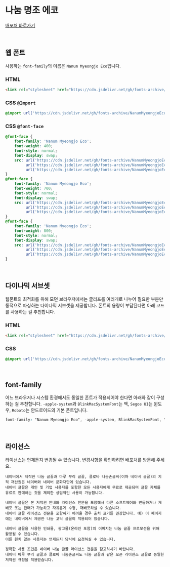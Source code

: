 # 나눔 명조 에코

[배포처 바로가기](https://hangeul.naver.com/font)

&nbsp;

## 웹 폰트

사용하는 `font-family`의 이름은 `Nanum Myeongjo Eco`입니다.

### HTML

```html
<link rel="stylesheet" href="https://cdn.jsdelivr.net/gh/fonts-archive/NanumMyeongjoEco/NanumMyeongjoEco.css" type="text/css"/>
```

### CSS `@Import`

```css
@import url('https://cdn.jsdelivr.net/gh/fonts-archive/NanumMyeongjoEco/NanumMyeongjoEco.css');
```

### CSS `@font-face`

```css
@font-face {
    font-family: 'Nanum Myeongjo Eco';
    font-weight: 400;
    font-style: normal;
    font-display: swap;
    src: url('https://cdn.jsdelivr.net/gh/fonts-archive/NanumMyeongjoEco/NanumMyeongjoEco.woff2') format('woff2'),
         url('https://cdn.jsdelivr.net/gh/fonts-archive/NanumMyeongjoEco/NanumMyeongjoEco.woff') format('woff'),
         url('https://cdn.jsdelivr.net/gh/fonts-archive/NanumMyeongjoEco/NanumMyeongjoEco.otf') format('opentype');
}
@font-face {
    font-family: 'Nanum Myeongjo Eco';
    font-weight: 700;
    font-style: normal;
    font-display: swap;
    src: url('https://cdn.jsdelivr.net/gh/fonts-archive/NanumMyeongjoEco/NanumMyeongjoEcoBold.woff2') format('woff2'),
         url('https://cdn.jsdelivr.net/gh/fonts-archive/NanumMyeongjoEco/NanumMyeongjoEcoBold.woff') format('woff'),
         url('https://cdn.jsdelivr.net/gh/fonts-archive/NanumMyeongjoEco/NanumMyeongjoEcoBold.otf') format('opentype');
}
@font-face {
    font-family: 'Nanum Myeongjo Eco';
    font-weight: 800;
    font-style: normal;
    font-display: swap;
    src: url('https://cdn.jsdelivr.net/gh/fonts-archive/NanumMyeongjoEco/NanumMyeongjoEcoExtraBold.woff2') format('woff2'),
         url('https://cdn.jsdelivr.net/gh/fonts-archive/NanumMyeongjoEco/NanumMyeongjoEcoExtraBold.woff') format('woff'),
         url('https://cdn.jsdelivr.net/gh/fonts-archive/NanumMyeongjoEco/NanumMyeongjoEcoExtraBold.otf') format('opentype');
}
```

&nbsp;

## 다이나믹 서브셋

웹폰트의 최적화를 위해 모던 브라우저에서는 글리프를 여러개로 나누어 필요한 부분만 동적으로 파싱하는 다이나믹 서브셋을 제공합니다. 폰트의 용량이 부담된다면 아래 코드를 사용하는 걸 추천합니다.

### HTML

```html
<link rel="stylesheet" href="https://cdn.jsdelivr.net/gh/fonts-archive/NanumMyeongjoEco/subsets/NanumMyeongjoEco-dynamic-subset.css" type="text/css"/>
```

### CSS

```css
@import url('https://cdn.jsdelivr.net/gh/fonts-archive/NanumMyeongjoEco/subsets/NanumMyeongjoEco-dynamic-subset.css');
```

&nbsp;

## font-family

어느 브라우저나 시스템 환경에서도 동일한 폰트가 적용되어야 한다면 아래와 같이 구성하는 걸 추천합니다. `-apple-system`과 `BlinkMacSystemFont`는 맥, `Segoe UI`는 윈도우, `Roboto`는 안드로이드의 기본 폰트입니다.


```css
font-family: "Nanum Myeongjo Eco", -apple-system, BlinkMacSystemFont, "Segoe UI", Roboto, Oxygen, Ubuntu, Cantarell, "Open Sans", "Helvetica Neue", sans-serif;
```

&nbsp;

## 라이선스

라이선스는 언제든지 변경될 수 있습니다. 변경사항을 확인하려면 배포처를 방문해 주세요.

```
네이버에서 제작한 나눔 글꼴과 마루 부리 글꼴, 클로바 나눔손글씨(이하 네이버 글꼴)의 지적 재산권은 네이버와 네이버 문화재단에 있습니다.
네이버 글꼴은 개인 및 기업 사용자를 포함한 모든 사용자에게 무료로 제공되며 글꼴 자체를 유료로 판매하는 것을 제외한 상업적인 사용이 가능합니다.

네이버 글꼴은 본 저작권 안내와 라이선스 전문을 포함해서 다른 소프트웨어와 번들하거나 재배포 또는 판매가 가능하고 자유롭게 수정, 재배포하실 수 있습니다.
네이버 글꼴 라이선스 전문을 포함하기 어려울 경우 출처 표기를 권장합니다. 예) 이 페이지에는 네이버에서 제공한 나눔 고딕 글꼴이 적용되어 있습니다.

네이버 글꼴을 사용한 인쇄물, 광고물(온라인 포함)의 이미지는 나눔 글꼴 프로모션을 위해 활용될 수 있습니다.
이를 원치 않는 사용자는 언제든지 당사에 요청하실 수 있습니다.

정확한 사용 조건은 네이버 나눔 글꼴 라이선스 전문을 참고하시기 바랍니다.
네이버 마루 부리 글꼴과 클로바 나눔손글씨도 나눔 글꼴과 같은 오픈 라이센스 글꼴로 동일한 저작권 규정을 적용받습니다.
```
